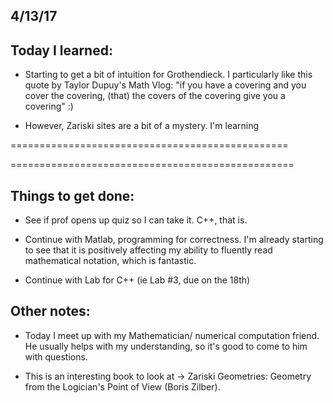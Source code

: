 ## 4/13/17

## Today I learned:

- Starting to get a bit of intuition for Grothendieck. I particularly like this quote by Taylor Dupuy's Math Vlog:
"if you have a covering and you cover the covering, (that) the covers of the covering give you a covering" :)

- However, Zariski sites are a bit of a mystery. I'm learning


================================================


=================================================

## Things to get done:

- See if prof opens up quiz so I can take it. C++, that is. 

- Continue with Matlab, programming for correctness. I'm already starting to see that it is positively affecting my
ability to fluently read mathematical notation, which is fantastic.

- Continue with Lab for C++ (ie Lab #3, due on the 18th)


## Other notes: 

- Today I meet up with my Mathematician/ numerical computation friend. He usually helps with my understanding, so it's good to come to him with questions.

- This is an interesting book to look at -> Zariski Geometries: Geometry from the Logician's Point of View (Boris Zilber).
